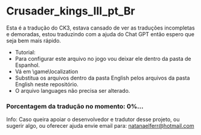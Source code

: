 # Crusader_kings_III_pt_Br
Esta é a tradução do CK3, estava cansado de ver as traduções incompletas e demoradas, estou traduzindo com a ajuda do Chat GPT então espero que seja bem mais rápido. 

- Tutorial:
- Para configurar este arquivo no jogo vou deixar ele dentro da pasta de Espanhol.
- Vá em \game\localization
- Substitua os arquivos dentro da pasta English pelos arquivos da pasta English neste repositório.
- O arquivo languages não precisa ser alterado.

### Porcentagem da tradução no momento: 0%...

Info: Caso queira apoiar o desenvolvedor e tradutor desse projeto, ou sugerir algo, ou oferecer ajuda envie email para: natanaelferr@hotmail.com
